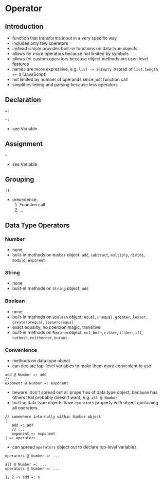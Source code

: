 # Operator



## Introduction

- function that transforms input in a very specific way
- includes only few operators
- instead simply provides built-in functions on data type objects
- allows for more operators because not limited by symbols
- allows for custom operators because object methods are user-level features
- names are more expressive, e.g. `list -> isEmpty` instead of `list.length == 0` (JavaScript)
- not limited by number of operands since just function call
- simplifies lexing and parsing because less operators
<!-- todo: consider if letter function names don't get too messy even in simple chained operations

```js
(2 + 3) * 4
```

by default

```
(2, 3 -> add @ Number), 4 -> multiply @ Number
```

after declaring top-level variables

```
(2, 3 -> add), 4 -> multiply
```

after declaring top-level variables with names of common symbols

```
(2, 3 -> +), 4 -> *
```

maybe after all does need functions that allow to declare prefix, infix, postfix?
-->



## Declaration

```
=:
```

```
~:
```

- see Variable



## Assignment

```
~
```

- see Variable



## Grouping

```
()
```

<!-- todo: how to do nested operations, e.g. 5 + 3*2 - 2 -->
- precedence:
    1. Function call
    2. ...



## Data Type Operators

### Number

- none
- built-in methods on `Number` object: `add`, `subtract`, `multiply`, `divide`, `modulo`, `exponent`

### String

- none
- built-in methods on `String` object: `add`

### Boolean

- none
- built-in methods on `Boolean` object: `equal`, `unequal`, `greater`, `lesser`, `greaterorequal`, `lesserorequal`
- exact equality, no coercion magic, transitive
- built-in methods on `Boolean` object: `not`, `both`, `either`, `ifthen`, `iff`, `notboth`, `neithernor`, `butnot`

### Convenience

- methods on data type object
- can declare top-level variables to make them more convenient to use

```
add @ Number =: add
// ...
exponent @ Number =: exponent
```

- beware: don't spread out all properties of data type object, because has others that probably doesn't want, e.g. `all @ Number`
- built-in data type objects have `operators` property with object containing all operators
<!-- todo: consider more such objects with alternative names, e.g. `plus`, ..., `power`, etc. or `+`, ..., `^`, etc. -->

```
// somewhere internally within Number object
[
   add =: add
   // ...
   exponent =: exponent
] =: operators
```

- can spread `operators` object out to declare top-level variables

```
operators @ Number =: ...
```

```
all @ Number =: ...
operators @ Number =: ...

1, 2 -> add =: n
```